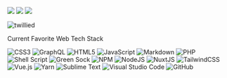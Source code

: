 <img src="https://future-phase.imgix.net/future-phase/tad-logo.jpg?auto=format,compress&h=75&border=1,00000000&border-radius-inner=10,10,10,10&border-radius=10,10,10,10" /> <img src="https://future-phase.imgix.net/future-phase/fpheader-whitebg.png?auto=format,compress&h=75&border=1,00000000&border-radius-inner=10,10,10,10&border-radius=10,10,10,10" /> <img src="https://future-phase.imgix.net/future-phase/digital-leagues.png?auto=format,compress&h=75&border=1,00000000&border-radius-inner=10,10,10,10&border-radius=10,10,10,10" />

<img src="https://komarev.com/ghpvc/?username=twillied" alt="twillied" />

Current Favorite Web Tech Stack


![CSS3](https://img.shields.io/badge/css3-%231572B6.svg?style=flat-square&logo=css3&logoColor=white)
![GraphQL](https://img.shields.io/badge/-GraphQL-E10098?style=flat-square&logo=graphql&logoColor=white)
![HTML5](https://img.shields.io/badge/html5-%23E34F26.svg?style=flat-square&logo=html5&logoColor=white)
![JavaScript](https://img.shields.io/badge/javascript-%23323330.svg?style=flat-square&logo=javascript&logoColor=%23F7DF1E)
![Markdown](https://img.shields.io/badge/markdown-%23000000.svg?style=flat-square&logo=markdown&logoColor=white)
![PHP](https://img.shields.io/badge/php-%23777BB4.svg?style=flat-square&logo=php&logoColor=white)
![Shell Script](https://img.shields.io/badge/shell_script-%23121011.svg?style=flat-square&logo=gnu-bash&logoColor=white)
![Green Sock](https://img.shields.io/badge/green%20sock-88CE02?style=flat-square&logo=greensock&logoColor=white)
![NPM](https://img.shields.io/badge/NPM-%23000000.svg?style=flat-square&logo=npm&logoColor=white)
![NodeJS](https://img.shields.io/badge/node.js-6DA55F?style=flat-square&logo=node.js&logoColor=white)
![NuxtJS](https://img.shields.io/badge/Nuxt-black?style=flat-square&logo=nuxt.js&logoColor=white)
![TailwindCSS](https://img.shields.io/badge/tailwindcss-%2338B2AC.svg?style=flat-square&logo=tailwind-css&logoColor=white)
![Vue.js](https://img.shields.io/badge/vuejs-%2335495e.svg?style=flat-square&logo=vuedotjs&logoColor=%234FC08D)
![Yarn](https://img.shields.io/badge/yarn-%232C8EBB.svg?style=flat-square&logo=yarn&logoColor=white)
![Sublime Text](https://img.shields.io/badge/sublime_text-%23575757.svg?style=flat-square&logo=sublime-text&logoColor=important)
![Visual Studio Code](https://img.shields.io/badge/Visual%20Studio%20Code-0078d7.svg?style=flat-square&logo=visual-studio-code&logoColor=white)
![GitHub](https://img.shields.io/badge/github-%23121011.svg?style=flat-square&logo=github&logoColor=white)
